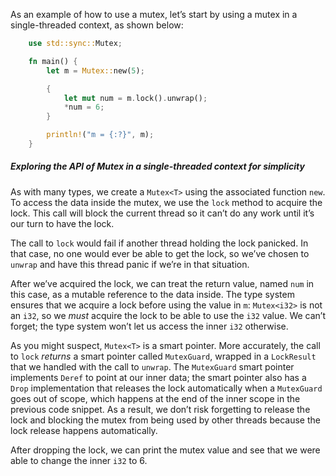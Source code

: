 

As an example of how to use a mutex, let’s start by using a mutex in a single-threaded context, as shown below:

```rust
    use std::sync::Mutex;

    fn main() {
        let m = Mutex::new(5);

        {
            let mut num = m.lock().unwrap();
            *num = 6;
        }

        println!("m = {:?}", m);
    }
```

##### Exploring the API of Mutex<T> in a single-threaded context for simplicity

As with many types, we create a `Mutex<T>` using the associated function `new`. To access the data inside the mutex, we use the `lock` method to acquire the lock. This call will block the current thread so it can’t do any work until it’s our turn to have the lock.

The call to `lock` would fail if another thread holding the lock panicked. In that case, no one would ever be able to get the lock, so we’ve chosen to `unwrap` and have this thread panic if we’re in that situation.

After we’ve acquired the lock, we can treat the return value, named `num` in this case, as a mutable reference to the data inside. The type system ensures that we acquire a lock before using the value in `m`: `Mutex<i32>` is not an `i32`, so we _must_ acquire the lock to be able to use the `i32` value. We can’t forget; the type system won’t let us access the inner `i32` otherwise.

As you might suspect, `Mutex<T>` is a smart pointer. More accurately, the call to `lock` _returns_ a smart pointer called `MutexGuard`, wrapped in a `LockResult` that we handled with the call to `unwrap`. The `MutexGuard` smart pointer implements `Deref` to point at our inner data; the smart pointer also has a `Drop` implementation that releases the lock automatically when a `MutexGuard` goes out of scope, which happens at the end of the inner scope in the previous code snippet. As a result, we don’t risk forgetting to release the lock and blocking the mutex from being used by other threads because the lock release happens automatically.

After dropping the lock, we can print the mutex value and see that we were able to change the inner `i32` to 6.
